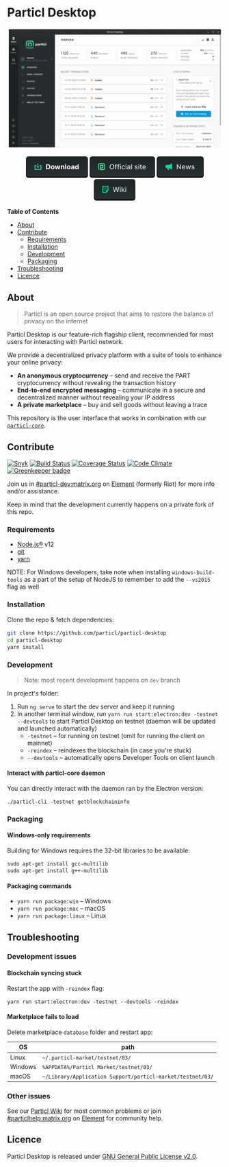 # Particl Desktop

![Particl Desktop 3.0 Preview](.github-readme/particl-desktop-3.0-preview.gif)

<p align="center">
   <a href="https://github.com/particl/particl-desktop/releases"><img src=".github-readme/button-download.png" alt="Download Wallet"></a>
   <a href="https://particl.io"><img src=".github-readme/button-website.png" alt="Official website"></a>
   <a href="https://particl.news"><img src=".github-readme/button-news.png" alt="Latest news"></a>
   <a href="https://particl.wiki"><img src=".github-readme/button-wiki.png" alt="Project wiki"></a>
</p>

**Table of Contents**

- [About](#about)
- [Contribute](#contribute)
  - [Requirements](#requirements)
  - [Installation](#installation)
  - [Development](#development)
  - [Packaging](#packaging)
- [Troubleshooting](#troubleshooting)
- [Licence](#licence)

## About

> Particl is an open source project that aims to restore the balance of privacy on the internet

Particl Desktop is our feature-rich flagship client, recommended for most users for interacting with Particl network.

We provide a decentralized privacy platform with a suite of tools to enhance your online privacy:

- **An anonymous cryptocurrency** – send and receive the PART cryptocurrency without revealing the transaction history
- **End-to-end encrypted messaging** – communicate in a secure and decentralized manner without revealing your IP address
- **A private marketplace** – buy and sell goods without leaving a trace

This repository is the user interface that works in combination with our [`particl-core`](https://github.com/particl/particl-core).

## Contribute

[![Snyk](https://snyk.io/test/github/particl/particl-desktop/badge.svg)](https://snyk.io/test/github/particl/particl-desktop)
[![Build Status](https://travis-ci.org/particl/particl-desktop.svg?branch=master)](https://travis-ci.org/particl/particl-desktop)
[![Coverage Status](https://coveralls.io/repos/github/particl/particl-desktop/badge.svg?branch=master)](https://coveralls.io/github/particl/particl-desktop?branch=master)
[![Code Climate](https://codeclimate.com/github/particl/particl-desktop/badges/gpa.svg)](https://codeclimate.com/github/particl/particl-desktop)
[![Greenkeeper badge](https://badges.greenkeeper.io/particl/particl-desktop.svg)](https://greenkeeper.io/)

Join us in [#particl-dev:matrix.org](https://app.element.io/#/room/#particl-dev:matrix.org) on [Element](https://element.io) (formerly Riot) for more info and/or assistance.

Keep in mind that the development currently happens on a private fork of this repo.

### Requirements

- [Node.js®](https://nodejs.org/) v12
- [git](https://git-scm.com/)
- [yarn](https://yarnpkg.com/en/)

NOTE: For Windows developers, take note when installing `windows-build-tools` as a part of the setup of NodeJS to remember to add the `--vs2015` flag as well

### Installation

Clone the repo & fetch dependencies:

```bash
git clone https://github.com/particl/particl-desktop
cd particl-desktop
yarn install
```

### Development

> Note: most recent development happens on `dev` branch

In project's folder:

1. Run `ng serve` to start the dev server and keep it running
1. In another terminal window, run `yarn run start:electron:dev -testnet --devtools` to start Particl Desktop on testnet (daemon will be updated and launched automatically)
   - `-testnet` – for running on testnet (omit for running the client on mainnet)
   - `-reindex` – reindexes the blockchain (in case you're stuck)
   - `--devtools` – automatically opens Developer Tools on client launch

#### Interact with particl-core daemon

You can directly interact with the daemon ran by the Electron version:

```
./particl-cli -testnet getblockchaininfo
```

### Packaging

#### Windows-only requirements

Building for Windows requires the 32-bit libraries to be available:

```
sudo apt-get install gcc-multilib
sudo apt-get install g++-multilib
```

#### Packaging commands

- `yarn run package:win` – Windows
- `yarn run package:mac` – macOS
- `yarn run package:linux` – Linux

## Troubleshooting

### Development issues

#### Blockchain syncing stuck

Restart the app with `-reindex` flag:

```
yarn run start:electron:dev -testnet --devtools -reindex
```

#### Marketplace fails to load

Delete marketplace `database` folder and restart app:

| OS      | path                                                       |
| ------- | ---------------------------------------------------------- |
| Linux   | `~/.particl-market/testnet/03/`                            |
| Windows | `%APPDATA%/Particl Market/testnet/03/`                     |
| macOS   | `~/Library/Application Support/particl-market/testnet/03/` |

### Other issues

See our [Particl Wiki](https://particl.wiki/) for most common problems or join [#particlhelp:matrix.org](https://app.element.io/#/room/#particlhelp:matrix.org) on [Element](https://element.io) for community help.

## Licence

Particl Desktop is released under [GNU General Public License v2.0](LICENCE).
